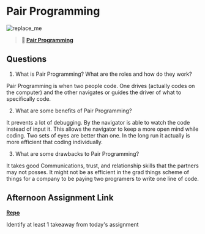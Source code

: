 # Pair Programming

![replace_me](https://codeworks.blob.core.windows.net/public/assets/img/illustrations/placeholder.svg)

> **📖 [Pair Programming](https://codeworksacademy.com/fs-student-guide/resources/wk7/01-Pair-Programming)**

## Questions

1. What is Pair Programming? What are the roles and how do they work?

Pair Programming is when two people code. One drives (actually codes on the computer) and the other navigates or guides the driver of what to specifically code.

2. What are some benefits of Pair Programming?

It prevents a lot of debugging. By the navigator is able to watch the code instead of input it. This allows the navigator to keep a more open mind while coding. Two sets of eyes are better than one. In the long run it actually is more efficient that coding individually.

3. What are some drawbacks to Pair Programming?

It takes good Communications, trust, and relationship skills that the partners may not posses. It might not be as efficient in the grad things scheme of things for a company to be paying two programers to write one line of code.

## Afternoon Assignment Link

**[Repo](https://github.com/Curtis-Pollard-II/<ASSIGNMENT_REPO>)**

Identify at least 1 takeaway from today's assignment
